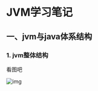 # JVM学习笔记

## 一、jvm与java体系结构

### 1. jvm整体结构

 看图吧

![img](https://pic4.zhimg.com/80/v2-454219a8002110ddaa25b385a1ce3d63_720w.jpg)


